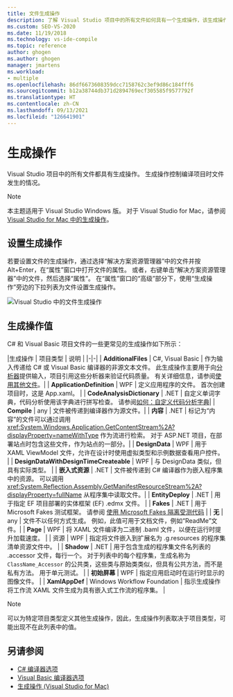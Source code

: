 ```yaml
---
title: 文件生成操作
description: 了解 Visual Studio 项目中的所有文件如何具有一个生成操作，该生成操作控制在编译项目时文件会发生的情况。
ms.custom: SEO-VS-2020
ms.date: 11/19/2018
ms.technology: vs-ide-compile
ms.topic: reference
author: ghogen
ms.author: ghogen
manager: jmartens
ms.workload:
- multiple
ms.openlocfilehash: 86df6673608359dcc7158762c3ef9d86c184fff6
ms.sourcegitcommit: b12a38744db371d2894769ecf305585f9577792f
ms.translationtype: HT
ms.contentlocale: zh-CN
ms.lasthandoff: 09/13/2021
ms.locfileid: "126641901"
---
```

# <a name="build-actions"></a>生成操作

Visual Studio 项目中的所有文件都具有生成操作。 生成操作控制编译项目时文件发生的情况。

> [!NOTE]
> 本主题适用于 Visual Studio  Windows 版。 对于 Visual Studio for Mac，请参阅 [Visual Studio for Mac 中的生成操作](/visualstudio/mac/build-actions)。

## <a name="set-a-build-action"></a>设置生成操作

若要设置文件的生成操作，通过选择“解决方案资源管理器”中的文件并按 Alt+Enter，在“属性”窗口中打开文件的属性。 或者，右键单击“解决方案资源管理器”中的文件，然后选择“属性”。 在“属性”窗口的“高级”部分下，使用“生成操作”旁边的下拉列表为文件设置生成操作。

![Visual Studio 中的文件生成操作](media/build-actions.png)

## <a name="build-action-values"></a>生成操作值

C# 和 Visual Basic 项目文件的一些更常见的生成操作如下所示：

|生成操作 | 项目类型 | 说明 |
|-|-|
| **AdditionalFiles** | C#, Visual Basic | 作为输入传递给 C# 或 Visual Basic 编译器的非源文本文件。 此生成操作主要用于向[分析器](../code-quality/roslyn-analyzers-overview.md)提供输入，项目引用这些分析器来验证代码质量。 有关详细信息，请参阅[使用其他文件](https://github.com/dotnet/roslyn/blob/master/docs/analyzers/Using%20Additional%20Files.md)。|
| **ApplicationDefinition** | WPF | 定义应用程序的文件。 首次创建项目时，这是 App.xaml。 |
| **CodeAnalysisDictionary** | .NET | 自定义单词字典，代码分析使用该字典进行拼写检查。 请参阅[如何：自定义代码分析字典](../code-quality/how-to-customize-the-code-analysis-dictionary.md)|
| **Compile** | any | 文件被传递到编译器作为源文件。|
| **内容** | .NET | 标记为“内容”的文件可以通过调用 <xref:System.Windows.Application.GetContentStream%2A?displayProperty=nameWithType> 作为流进行检索。 对于 ASP.NET 项目，在部署站点时包含这些文件，作为站点的一部分。|
| **DesignData** | WPF | 用于 XAML ViewModel 文件，允许在设计时使用虚拟类型和示例数据查看用户控件。 |
| **DesignDataWithDesignTimeCreateable** | WPF | 与 DesignData 类似，但具有实际类型。  |
| **嵌入式资源** | .NET | 文件被传递到 C# 编译器作为嵌入程序集中的资源。 可以调用 <xref:System.Reflection.Assembly.GetManifestResourceStream%2A?displayProperty=fullName> 从程序集中读取文件。|
| **EntityDeploy** | .NET | 用于指定 EF 项目部署的实体框架 (EF) .edmx 文件。 |
| **Fakes** | .NET | 用于 Microsoft Fakes 测试框架。 请参阅 [使用 Microsoft Fakes 隔离受测代码](../test/isolating-code-under-test-with-microsoft-fakes.md) |
| **无** | any | 文件不以任何方式生成。 例如，此值可用于文档文件，例如“ReadMe”文件。|
| **Page** | WPF | 将 XAML 文件编译为二进制 .baml 文件，以便在运行时提升加载速度。 |
| 资源 | WPF | 指定将文件嵌入到扩展名为 .g.resources 的程序集清单资源文件中。 |
| **Shadow** | .NET | 用于包含生成的程序集文件名列表的 .accessor 文件，每行一个。 对于列表中的每个程序集，生成名称为 `ClassName_Accessor` 的公共类，这些类与原始类类似，但具有公共方法，而不是私有方法。 用于单元测试。 |
| **初始屏幕** | WPF | 指定应用启动时在运行时显示的图像文件。 |
| **XamlAppDef** | Windows Workflow Foundation | 指示生成操作将工作流 XAML 文件生成为具有嵌入式工作流的程序集。 |

> [!NOTE]
> 可以为特定项目类型定义其他生成操作，因此，生成操作列表取决于项目类型，可能出现不在此列表中的值。

## <a name="see-also"></a>另请参阅

- [C# 编译器选项](/dotnet/csharp/language-reference/compiler-options/listed-alphabetically)
- [Visual Basic 编译器选项](/dotnet/visual-basic/reference/command-line-compiler/compiler-options-listed-alphabetically)
- [生成操作 (Visual Studio for Mac)](/visualstudio/mac/build-actions)
